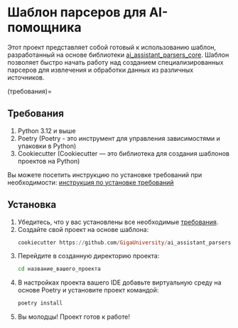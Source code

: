 # Шаблон парсеров для AI-помощника

Этот проект представляет собой готовый к использованию шаблон, разработанный на основе библиотеки [ai_assistant_parsers_core](https://github.com/GigaUniversity/ai_assistant_parsers_core). 
Шаблон позволяет быстро начать работу над созданием специализированных парсеров для извлечения и обработки данных из различных источников.

(требования)=
## Требования

1. Python 3.12 и выше
2. Poetry (Poetry - это инструмент для управления зависимостями и упаковки в Python)
3. Cookiecutter (Cookiecutter — это библиотека для создания шаблонов проектов на Python)

Вы можете посетить инструкцию по установке требований при необходимости: [инструкция по установке требований](project:installation.md)

## Установка

1. Убедитесь, что у вас установлены все необходимые [требования](#требования).
2. Создайте свой проект на основе шаблона:
   ```haskell
   cookiecutter https://github.com/GigaUniversity/ai_assistant_parsers_template
   ```
3. Перейдите в созданную директорию проекта:
   ```bash
   cd название_вашего_проекта
   ```
4. В настройках проекта вашего IDE добавьте виртуальную среду на основе Poetry и установите проект командой:
   ```bash
   poetry install
   ```
5. Вы молодцы! Проект готов к работе!

```{include} _additional_resources.md
```
